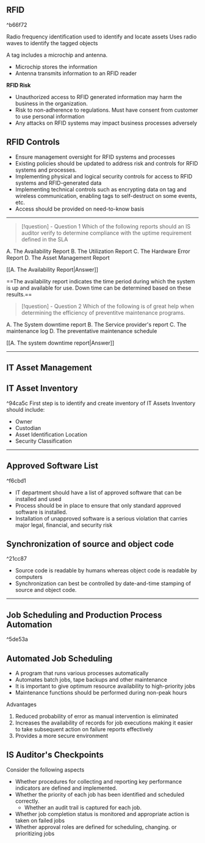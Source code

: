 RFID
---

^b66f72

Radio frequency identification used to identify and locate assets
Uses radio waves to identify the tagged objects

A tag includes a microchip and antenna.
- Microchip stores the information
- Antenna transmits information to an RFID reader

**RFID Risk**
- Unauthorized access to RFID generated information may harm the business in the organization.
- Risk to non-adherence to regulations. Must have consent from customer to use personal information
- Any attacks on RFID systems may impact business processes adversely

RFID Controls
--
- Ensure management oversight for RFID systems and processes
- Existing policies should be updated to address risk and controls for RFID systems and processes.
- Implementing physical and logical security controls for access to RFID systems and RFID-generated data
- Implementing technical controls such as encrypting data on tag and wireless communication, enabling tags to self-destruct on some events, etc.
- Access should be provided on need-to-know basis

_____________________________________________________

>[!question] - Question 1
>Which of the following reports should an IS auditor verify to determine compliance with the uptime requirement defined in the SLA
>

A. The Availability Report
B. The Utilization Report
C. The Hardware Error Report
D. The Asset Management Report

[[A. The Availability Report|Answer]]

==The availability report indicates the time period during which the system is up and available for use. Down time can be determined based on these results.==

> [!question] - Question 2
> Which of the following is of great help when determining the efficiency of preventitve maintenance programs.
>

A. The System downtime report
B. The Service provider's report
C. The maintenance log
D. The preventative maintenance schedule

[[A. The system downtime report|Answer]]
________________________
IT Asset Management
---
IT Asset Inventory
--
^94ca5c
First step is to identify and create inventory of IT Assets
Inventory should include:
- Owner
- Custodian
- Asset Identification Location
- Security Classification
_____________________
Approved Software List
--

^f6cbd1

- IT department should have a list of approved software that can be installed and used
- Process should be in place to ensure that only standard approved software is installed.
- Installation of unapproved software is a serious violation that carries major legal, financial, and security risk

Synchronization of source and object code
--

^21cc87

- Source code is readable by humans whereas object code is readable by computers
- Synchronization can best be controlled by date-and-time stamping of source and object code.
_____________________________
Job Scheduling and Production Process Automation
---

^5de53a

Automated Job Scheduling
--
- A program that runs various processes automatically
- Automates batch jobs, tape backups and other maintenance
- It is important to give optimum resource availability to high-priority jobs
- Maintenance functions should be performed during non-peak hours 

Advantages
1. Reduced probability of error as manual intervention is eliminated
2. Increases the availability of records for job executions making it easier to take subsequent action on failure reports effectively
3. Provides a more secure environment

IS Auditor's Checkpoints
--
Consider the following aspects
- Whether procedures for collecting and reporting key performance indicators are defined and implemented.
- Whether the priority of each job has been identified and scheduled correctly.
	- Whether an audit trail is captured for each job.
- Whether job completion status is monitored and appropriate action is taken on failed jobs
- Whether approval roles are defined for scheduling, changing. or prioritizing jobs